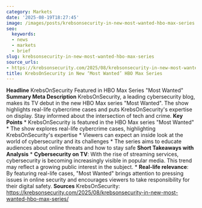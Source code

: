 ```yaml
---
category: Markets
date: '2025-08-19T18:27:45'
image: /images/posts/krebsonsecurity-in-new-most-wanted-hbo-max-series.png
seo:
  keywords:
  - news
  - markets
  - brief
slug: krebsonsecurity-in-new-most-wanted-hbo-max-series
source_urls:
- https://krebsonsecurity.com/2025/08/krebsonsecurity-in-new-most-wanted-hbo-max-series/
title: KrebsOnSecurity in New ‘Most Wanted’ HBO Max Series
---
```


**Headline** KrebsOnSecurity Featured in HBO Max Series "Most Wanted"  **Summary Meta Description** KrebsOnSecurity, a leading cybersecurity blog, makes its TV debut in the new HBO Max series "Most Wanted". The show highlights real-life cybercrime cases and puts KrebsOnSecurity's expertise on display. Stay informed about the intersection of tech and crime.  **Key Points**  * KrebsOnSecurity is featured in the HBO Max series "Most Wanted"  * The show explores real-life cybercrime cases, highlighting KrebsOnSecurity's expertise * Viewers can expect an inside look at the world of cybersecurity and its challenges * The series aims to educate audiences about online threats and how to stay safe  **Short Takeaways with Analysis**  * **Cybersecurity on TV**: With the rise of streaming services, cybersecurity is becoming increasingly visible in popular media. This trend may reflect a growing public interest in the subject. * **Real-life relevance**: By featuring real-life cases, "Most Wanted" brings attention to pressing issues in online security and encourages viewers to take responsibility for their digital safety.  **Sources** KrebsOnSecurity: https://krebsonsecurity.com/2025/08/krebsonsecurity-in-new-most-wanted-hbo-max-series/